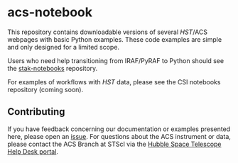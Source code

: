 # acs-notebook

This repository contains downloadable versions of several *HST*/ACS webpages with basic Python examples. These code examples are simple and only designed for a limited scope.

Users who need help transitioning from IRAF/PyRAF to Python should see the [stak-notebooks](https://github.com/spacetelescope/stak-notebooks) repository. 

For examples of workflows with *HST* data, please see the CSI notebooks repository (coming soon).

## Contributing

If you have feedback concerning our documentation or examples presented here, please open an [issue](https://github.com/spacetelescope/acs-notebook/issues). For questions about the ACS instrument or data, please contact the ACS Branch at STScI via the [Hubble Space Telescope Help Desk portal](http://hsthelp.stsci.edu). 
